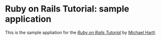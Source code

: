 # Ruby on Rails Tutorial: sample application

This is the sample appliation for
the [*Ruby on Rails Tutorial*](http://railstutorial.org/)
by [Michael Hartl](http://michaelhartl.com/).